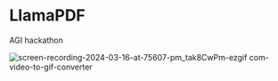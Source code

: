 # LlamaPDF
 AGI hackathon

![screen-recording-2024-03-16-at-75607-pm_tak8CwPm-ezgif com-video-to-gif-converter](https://github.com/Josh-ee/LlamaPDF/assets/74482044/35ac4b3e-6b57-45cd-9f51-f2af0f2fda4a)
